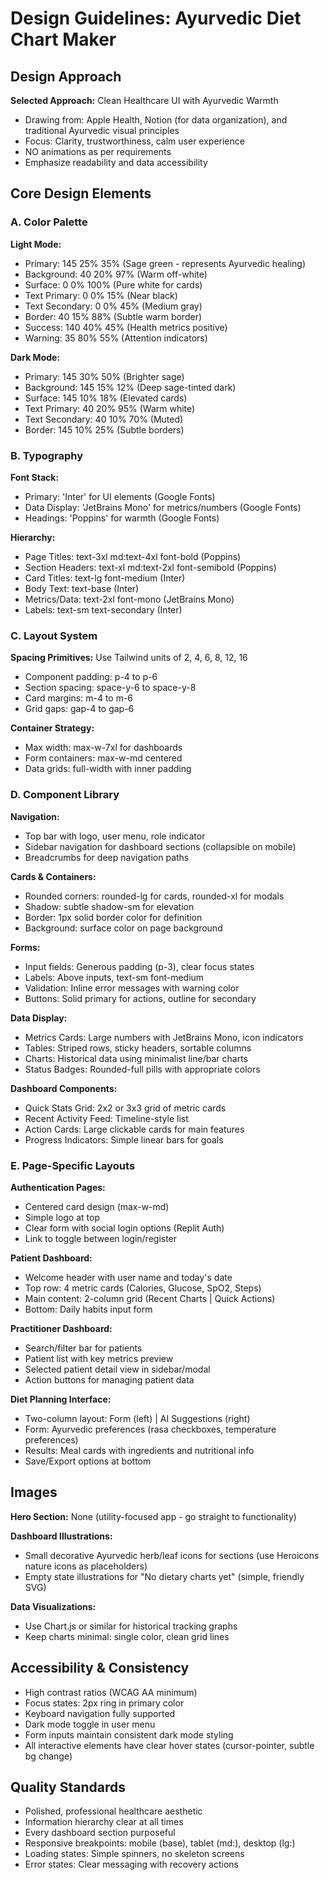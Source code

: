 # Design Guidelines: Ayurvedic Diet Chart Maker

## Design Approach

**Selected Approach:** Clean Healthcare UI with Ayurvedic Warmth
- Drawing from: Apple Health, Notion (for data organization), and traditional Ayurvedic visual principles
- Focus: Clarity, trustworthiness, calm user experience
- NO animations as per requirements
- Emphasize readability and data accessibility

## Core Design Elements

### A. Color Palette

**Light Mode:**
- Primary: 145 25% 35% (Sage green - represents Ayurvedic healing)
- Background: 40 20% 97% (Warm off-white)
- Surface: 0 0% 100% (Pure white for cards)
- Text Primary: 0 0% 15% (Near black)
- Text Secondary: 0 0% 45% (Medium gray)
- Border: 40 15% 88% (Subtle warm border)
- Success: 140 40% 45% (Health metrics positive)
- Warning: 35 80% 55% (Attention indicators)

**Dark Mode:**
- Primary: 145 30% 50% (Brighter sage)
- Background: 145 15% 12% (Deep sage-tinted dark)
- Surface: 145 10% 18% (Elevated cards)
- Text Primary: 40 20% 95% (Warm white)
- Text Secondary: 40 10% 70% (Muted)
- Border: 145 10% 25% (Subtle borders)

### B. Typography

**Font Stack:**
- Primary: 'Inter' for UI elements (Google Fonts)
- Data Display: 'JetBrains Mono' for metrics/numbers (Google Fonts)
- Headings: 'Poppins' for warmth (Google Fonts)

**Hierarchy:**
- Page Titles: text-3xl md:text-4xl font-bold (Poppins)
- Section Headers: text-xl md:text-2xl font-semibold (Poppins)
- Card Titles: text-lg font-medium (Inter)
- Body Text: text-base (Inter)
- Metrics/Data: text-2xl font-mono (JetBrains Mono)
- Labels: text-sm text-secondary (Inter)

### C. Layout System

**Spacing Primitives:** Use Tailwind units of 2, 4, 6, 8, 12, 16
- Component padding: p-4 to p-6
- Section spacing: space-y-6 to space-y-8
- Card margins: m-4 to m-6
- Grid gaps: gap-4 to gap-6

**Container Strategy:**
- Max width: max-w-7xl for dashboards
- Form containers: max-w-md centered
- Data grids: full-width with inner padding

### D. Component Library

**Navigation:**
- Top bar with logo, user menu, role indicator
- Sidebar navigation for dashboard sections (collapsible on mobile)
- Breadcrumbs for deep navigation paths

**Cards & Containers:**
- Rounded corners: rounded-lg for cards, rounded-xl for modals
- Shadow: subtle shadow-sm for elevation
- Border: 1px solid border color for definition
- Background: surface color on page background

**Forms:**
- Input fields: Generous padding (p-3), clear focus states
- Labels: Above inputs, text-sm font-medium
- Validation: Inline error messages with warning color
- Buttons: Solid primary for actions, outline for secondary

**Data Display:**
- Metrics Cards: Large numbers with JetBrains Mono, icon indicators
- Tables: Striped rows, sticky headers, sortable columns
- Charts: Historical data using minimalist line/bar charts
- Status Badges: Rounded-full pills with appropriate colors

**Dashboard Components:**
- Quick Stats Grid: 2x2 or 3x3 grid of metric cards
- Recent Activity Feed: Timeline-style list
- Action Cards: Large clickable cards for main features
- Progress Indicators: Simple linear bars for goals

### E. Page-Specific Layouts

**Authentication Pages:**
- Centered card design (max-w-md)
- Simple logo at top
- Clear form with social login options (Replit Auth)
- Link to toggle between login/register

**Patient Dashboard:**
- Welcome header with user name and today's date
- Top row: 4 metric cards (Calories, Glucose, SpO2, Steps)
- Main content: 2-column grid (Recent Charts | Quick Actions)
- Bottom: Daily habits input form

**Practitioner Dashboard:**
- Search/filter bar for patients
- Patient list with key metrics preview
- Selected patient detail view in sidebar/modal
- Action buttons for managing patient data

**Diet Planning Interface:**
- Two-column layout: Form (left) | AI Suggestions (right)
- Form: Ayurvedic preferences (rasa checkboxes, temperature preferences)
- Results: Meal cards with ingredients and nutritional info
- Save/Export options at bottom

## Images

**Hero Section:** None (utility-focused app - go straight to functionality)

**Dashboard Illustrations:**
- Small decorative Ayurvedic herb/leaf icons for sections (use Heroicons nature icons as placeholders)
- Empty state illustrations for "No dietary charts yet" (simple, friendly SVG)

**Data Visualizations:**
- Use Chart.js or similar for historical tracking graphs
- Keep charts minimal: single color, clean grid lines

## Accessibility & Consistency

- High contrast ratios (WCAG AA minimum)
- Focus states: 2px ring in primary color
- Keyboard navigation fully supported
- Dark mode toggle in user menu
- Form inputs maintain consistent dark mode styling
- All interactive elements have clear hover states (cursor-pointer, subtle bg change)

## Quality Standards

- Polished, professional healthcare aesthetic
- Information hierarchy clear at all times
- Every dashboard section purposeful
- Responsive breakpoints: mobile (base), tablet (md:), desktop (lg:)
- Loading states: Simple spinners, no skeleton screens
- Error states: Clear messaging with recovery actions